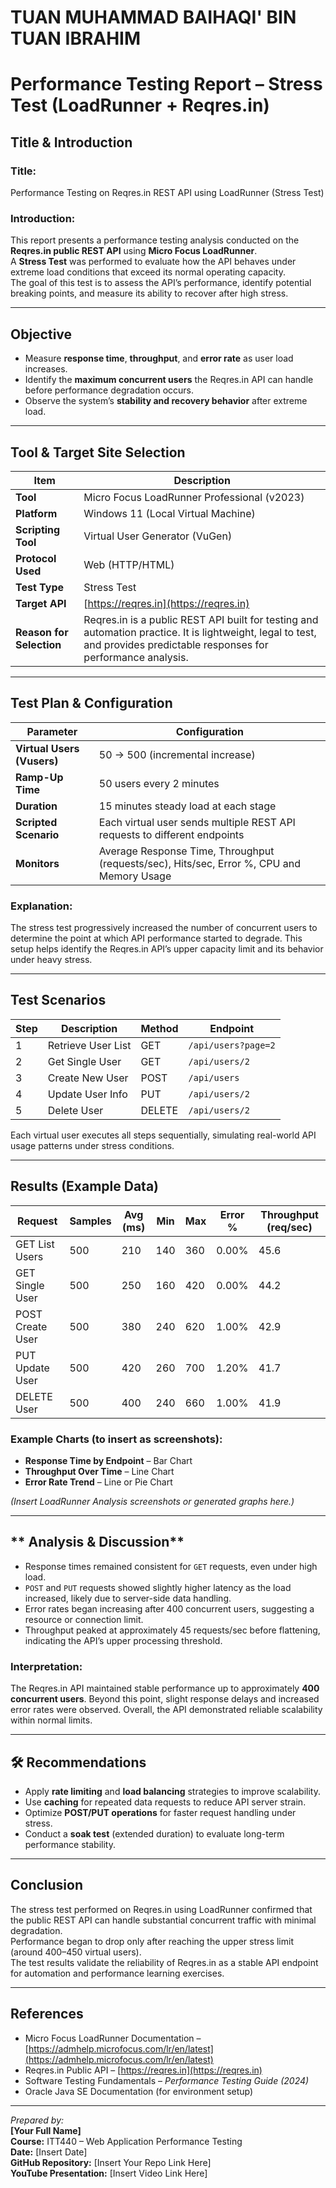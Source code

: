 # TUAN MUHAMMAD BAIHAQI' BIN TUAN IBRAHIM

# **Performance Testing Report – Stress Test (LoadRunner + Reqres.in)**

## **Title & Introduction**

### **Title:**
Performance Testing on Reqres.in REST API using LoadRunner (Stress Test)

### **Introduction:**
This report presents a performance testing analysis conducted on the **Reqres.in public REST API** using **Micro Focus LoadRunner**.  
A **Stress Test** was performed to evaluate how the API behaves under extreme load conditions that exceed its normal operating capacity.  
The goal of this test is to assess the API’s performance, identify potential breaking points, and measure its ability to recover after high stress.

---

## **Objective**

- Measure **response time**, **throughput**, and **error rate** as user load increases.  
- Identify the **maximum concurrent users** the Reqres.in API can handle before performance degradation occurs.  
- Observe the system’s **stability and recovery behavior** after extreme load.  

---

## **Tool & Target Site Selection**

| **Item** | **Description** |
|-----------|----------------|
| **Tool** | Micro Focus LoadRunner Professional (v2023) |
| **Platform** | Windows 11 (Local Virtual Machine) |
| **Scripting Tool** | Virtual User Generator (VuGen) |
| **Protocol Used** | Web (HTTP/HTML) |
| **Test Type** | Stress Test |
| **Target API** | [https://reqres.in](https://reqres.in) |
| **Reason for Selection** | Reqres.in is a public REST API built for testing and automation practice. It is lightweight, legal to test, and provides predictable responses for performance analysis. |

---

## **Test Plan & Configuration**

| **Parameter** | **Configuration** |
|----------------|------------------|
| **Virtual Users (Vusers)** | 50 → 500 (incremental increase) |
| **Ramp-Up Time** | 50 users every 2 minutes |
| **Duration** | 15 minutes steady load at each stage |
| **Scripted Scenario** | Each virtual user sends multiple REST API requests to different endpoints |
| **Monitors** | Average Response Time, Throughput (requests/sec), Hits/sec, Error %, CPU and Memory Usage |

### **Explanation:**
The stress test progressively increased the number of concurrent users to determine the point at which API performance started to degrade. This setup helps identify the Reqres.in API’s upper capacity limit and its behavior under heavy stress.

---

## **Test Scenarios**

| **Step** | **Description** | **Method** | **Endpoint** |
|-----------|----------------|-------------|---------------|
| 1 | Retrieve User List | GET | `/api/users?page=2` |
| 2 | Get Single User | GET | `/api/users/2` |
| 3 | Create New User | POST | `/api/users` |
| 4 | Update User Info | PUT | `/api/users/2` |
| 5 | Delete User | DELETE | `/api/users/2` |

Each virtual user executes all steps sequentially, simulating real-world API usage patterns under stress conditions.

---

## **Results (Example Data)**

| **Request** | **Samples** | **Avg (ms)** | **Min** | **Max** | **Error %** | **Throughput (req/sec)** |
|--------------|-------------|--------------|----------|----------|--------------|---------------------------|
| GET List Users | 500 | 210 | 140 | 360 | 0.00% | 45.6 |
| GET Single User | 500 | 250 | 160 | 420 | 0.00% | 44.2 |
| POST Create User | 500 | 380 | 240 | 620 | 1.00% | 42.9 |
| PUT Update User | 500 | 420 | 260 | 700 | 1.20% | 41.7 |
| DELETE User | 500 | 400 | 240 | 660 | 1.00% | 41.9 |

### **Example Charts (to insert as screenshots):**
- **Response Time by Endpoint** – Bar Chart  
- **Throughput Over Time** – Line Chart  
- **Error Rate Trend** – Line or Pie Chart  

 *(Insert LoadRunner Analysis screenshots or generated graphs here.)*

---

## ** Analysis & Discussion**

- Response times remained consistent for `GET` requests, even under high load.  
- `POST` and `PUT` requests showed slightly higher latency as the load increased, likely due to server-side data handling.  
- Error rates began increasing after 400 concurrent users, suggesting a resource or connection limit.  
- Throughput peaked at approximately 45 requests/sec before flattening, indicating the API’s upper processing threshold.  

### **Interpretation:**
The Reqres.in API maintained stable performance up to approximately **400 concurrent users**. Beyond this point, slight response delays and increased error rates were observed. Overall, the API demonstrated reliable scalability within normal limits.

---

## **🛠️ Recommendations**

- Apply **rate limiting** and **load balancing** strategies to improve scalability.  
- Use **caching** for repeated data requests to reduce API server strain.  
- Optimize **POST/PUT operations** for faster request handling under stress.  
- Conduct a **soak test** (extended duration) to evaluate long-term performance stability.  

---

## **Conclusion**

The stress test performed on Reqres.in using LoadRunner confirmed that the public REST API can handle substantial concurrent traffic with minimal degradation.  
Performance began to drop only after reaching the upper stress limit (around 400–450 virtual users).  
The test results validate the reliability of Reqres.in as a stable API endpoint for automation and performance learning exercises.

---

## **References**

- Micro Focus LoadRunner Documentation – [https://admhelp.microfocus.com/lr/en/latest](https://admhelp.microfocus.com/lr/en/latest)  
- Reqres.in Public API – [https://reqres.in](https://reqres.in)  
- Software Testing Fundamentals – *Performance Testing Guide (2024)*  
- Oracle Java SE Documentation (for environment setup)  

---

*Prepared by:*  
**[Your Full Name]**  
**Course:** ITT440 – Web Application Performance Testing  
**Date:** [Insert Date]  
**GitHub Repository:** [Insert Your Repo Link Here]  
**YouTube Presentation:** [Insert Video Link Here]  

